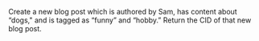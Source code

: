 Create a new blog post which is authored by Sam, has content about “dogs," and is tagged as “funny” and “hobby.” Return the CID of that new blog post.
